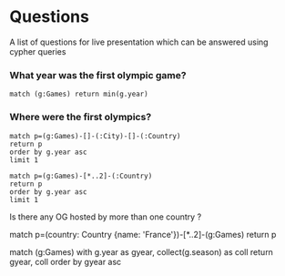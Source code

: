 # Questions

A list of questions for live presentation which can be answered using cypher queries

### What year was the first olympic game?

```cypher
match (g:Games) return min(g.year)
```

### Where were the first olympics?

```
match p=(g:Games)-[]-(:City)-[]-(:Country)
return p
order by g.year asc
limit 1

match p=(g:Games)-[*..2]-(:Country)
return p
order by g.year asc
limit 1
```




Is there any OG hosted by more than one country ? 




match p=(country: Country {name: 'France'})-[*..2]-(g:Games)
return p

match (g:Games) 
with g.year as gyear, collect(g.season) as coll
return gyear, coll
order by gyear asc